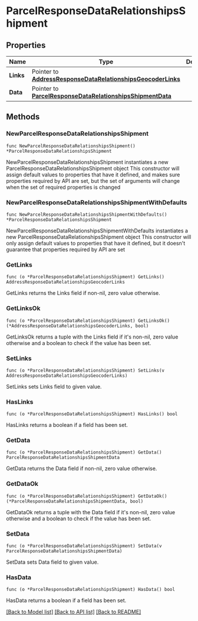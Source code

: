 # ParcelResponseDataRelationshipsShipment

## Properties

Name | Type | Description | Notes
------------ | ------------- | ------------- | -------------
**Links** | Pointer to [**AddressResponseDataRelationshipsGeocoderLinks**](AddressResponseDataRelationshipsGeocoderLinks.md) |  | [optional] 
**Data** | Pointer to [**ParcelResponseDataRelationshipsShipmentData**](ParcelResponseDataRelationshipsShipmentData.md) |  | [optional] 

## Methods

### NewParcelResponseDataRelationshipsShipment

`func NewParcelResponseDataRelationshipsShipment() *ParcelResponseDataRelationshipsShipment`

NewParcelResponseDataRelationshipsShipment instantiates a new ParcelResponseDataRelationshipsShipment object
This constructor will assign default values to properties that have it defined,
and makes sure properties required by API are set, but the set of arguments
will change when the set of required properties is changed

### NewParcelResponseDataRelationshipsShipmentWithDefaults

`func NewParcelResponseDataRelationshipsShipmentWithDefaults() *ParcelResponseDataRelationshipsShipment`

NewParcelResponseDataRelationshipsShipmentWithDefaults instantiates a new ParcelResponseDataRelationshipsShipment object
This constructor will only assign default values to properties that have it defined,
but it doesn't guarantee that properties required by API are set

### GetLinks

`func (o *ParcelResponseDataRelationshipsShipment) GetLinks() AddressResponseDataRelationshipsGeocoderLinks`

GetLinks returns the Links field if non-nil, zero value otherwise.

### GetLinksOk

`func (o *ParcelResponseDataRelationshipsShipment) GetLinksOk() (*AddressResponseDataRelationshipsGeocoderLinks, bool)`

GetLinksOk returns a tuple with the Links field if it's non-nil, zero value otherwise
and a boolean to check if the value has been set.

### SetLinks

`func (o *ParcelResponseDataRelationshipsShipment) SetLinks(v AddressResponseDataRelationshipsGeocoderLinks)`

SetLinks sets Links field to given value.

### HasLinks

`func (o *ParcelResponseDataRelationshipsShipment) HasLinks() bool`

HasLinks returns a boolean if a field has been set.

### GetData

`func (o *ParcelResponseDataRelationshipsShipment) GetData() ParcelResponseDataRelationshipsShipmentData`

GetData returns the Data field if non-nil, zero value otherwise.

### GetDataOk

`func (o *ParcelResponseDataRelationshipsShipment) GetDataOk() (*ParcelResponseDataRelationshipsShipmentData, bool)`

GetDataOk returns a tuple with the Data field if it's non-nil, zero value otherwise
and a boolean to check if the value has been set.

### SetData

`func (o *ParcelResponseDataRelationshipsShipment) SetData(v ParcelResponseDataRelationshipsShipmentData)`

SetData sets Data field to given value.

### HasData

`func (o *ParcelResponseDataRelationshipsShipment) HasData() bool`

HasData returns a boolean if a field has been set.


[[Back to Model list]](../README.md#documentation-for-models) [[Back to API list]](../README.md#documentation-for-api-endpoints) [[Back to README]](../README.md)


